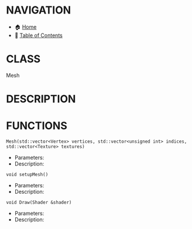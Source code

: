 # NAVIGATION
- 🏠 [Home](../../../readme.md)
- 📖 [Table of Contents](../docs_Chapter_0.00_Welcome/doc_Chapter_0.01_Table_of_Contents.md)

# CLASS
Mesh

# DESCRIPTION

# FUNCTIONS
`Mesh(std::vector<Vertex> vertices, std::vector<unsigned int> indices, std::vector<Texture> textures)`
- Parameters:
- Description: 


`void setupMesh()`
- Parameters:
- Description: 

`void Draw(Shader &shader)`
- Parameters:
- Description: 